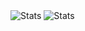 <picture>
  <source media="(prefers-color-scheme: dark)" srcset="https://github-readme-stats.vercel.app/api?username=Gamma7113131&show_icons=true&count_private=true&theme=transparent">
  <source media="(prefers-color-scheme: light)" srcset="https://github-readme-stats.vercel.app/api?username=Gamma7113131&show_icons=true&count_private=true&theme=radical">
  <img alt="Stats" src="https://github-readme-stats.vercel.app/api?username=Gamma7113131&show_icons=true&count_private=true&theme=default">
</picture>
<picture>
  <source media="(prefers-color-scheme: dark)" srcset="https://github-readme-stats.vercel.app/api/top-langs/?username=Gamma7113131&theme=radical">
  <source media="(prefers-color-scheme: light)" srcset="https://github-readme-stats.vercel.app/api/top-langs/?username=Gamma7113131&theme=radical">
  <img alt="Stats" src="https://github-readme-stats.vercel.app/api/top-langs/?username=Gamma7113131&theme=radical">
</picture>

